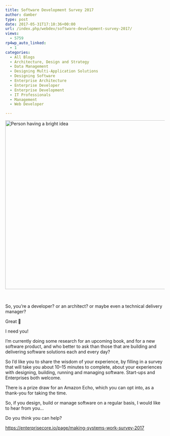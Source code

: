 ```yaml
---
title: Software Development Survey 2017
author: damber
type: post
date: 2017-05-31T17:10:36+00:00
url: /index.php/webdev/software-development-survey-2017/
views:
  - 5759
rp4wp_auto_linked:
  - 1
categories:
  - All Blogs
  - Architecture, Design and Strategy
  - Data Management
  - Designing Multi-Application Solutions
  - Designing Software
  - Enterprise Architecture
  - Enterprise Developer
  - Enterprise Development
  - IT Professionals
  - Management
  - Web Developer

---
```

<p class="graf graf--p graf-after--figure">
  <img class="aligncenter size-large wp-image-8652" src="/wp-content/uploads/2017/05/shutterstock_374219557-small-1024x683.jpg" alt="Person having a bright idea" width="800" height="533" srcset="/wp-content/uploads/2017/05/shutterstock_374219557-small-1024x683.jpg 1024w, /wp-content/uploads/2017/05/shutterstock_374219557-small-300x200.jpg 300w, /wp-content/uploads/2017/05/shutterstock_374219557-small-768x512.jpg 768w, /wp-content/uploads/2017/05/shutterstock_374219557-small.jpg 1440w" sizes="(max-width: 800px) 100vw, 800px" />
</p>

&nbsp;

<p id="f163" class="graf graf--p graf-after--figure">
  So, you’re a developer? or an architect? or maybe even a technical delivery manager?
</p>

<p id="654c" class="graf graf--p graf-after--p">
  Great 🙂
</p>

<p id="e525" class="graf graf--p graf-after--p">
  I need you!
</p>

<p id="4ba4" class="graf graf--p graf-after--p">
  I’m currently doing some research for an upcoming book, and for a new software product, and who better to ask than those that are building and delivering software solutions each and every day?
</p>

<p id="4b38" class="graf graf--p graf-after--p">
  So I’d like you to share the wisdom of your experience, by filling in a survey that will take you about 10–15 minutes to complete, about your experiences with designing, building, running and managing software. Start-ups and Enterprises both welcome.
</p>

<p id="5c00" class="graf graf--p graf-after--p">
  There is a prize draw for an Amazon Echo, which you can opt into, as a thank-you for taking the time.
</p>

<p id="8b54" class="graf graf--p graf-after--p">
  So, if you design, build or manage software on a regular basis, I would like to hear from you…
</p>

<p id="3ecf" class="graf graf--p graf-after--p">
  Do you think you can help?
</p>

<p id="1415" class="graf graf--p graf-after--p graf--trailing">
  <a class="markup--anchor markup--p-anchor" href="https://enterprisecore.io/page/making-systems-work-survey-2017" target="_blank" rel="noopener">https://enterprisecore.io/page/making-systems-work-survey-2017</a>
</p>

&nbsp;

&nbsp;